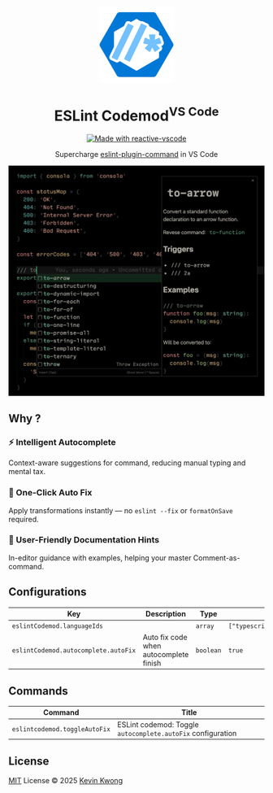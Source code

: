 <p align="center">
  <img src="https://github.com/kvoon3/vscode-eslint-codemod/blob/main/res/logo.png" height="150" />
</p>

<h1 align="center">ESLint Codemod<sup>VS Code</sup></h1>

<p align="center">
  <a href="https://kermanx.github.io/reactive-vscode/" target="__blank"><img src="https://img.shields.io/badge/made_with-reactive--vscode-%23007ACC?style=flat&labelColor=%23229863"  alt="Made with reactive-vscode" /></a>
</p>

<p align="center">Supercharge <a href="https://eslint-plugin-command.antfu.me">eslint-plugin-command</a> in VS Code</p>

<p align="center">
  <img src="https://raw.githubusercontent.com/kvoon3/vscode-eslint-codemod/refs/heads/main/res/screenshot.png" />
</p>

## Why ?

### ⚡ Intelligent Autocomplete

Context-aware suggestions for command, reducing manual typing and mental tax.

### 🔧 One-Click Auto Fix

Apply transformations instantly — no `eslint --fix` or `formatOnSave` required.

### 📖 User-Friendly Documentation Hints

In-editor guidance with examples, helping your master Comment-as-command.

## Configurations

<!-- configs -->

| Key                                  | Description                            | Type      | Default                       |
| ------------------------------------ | -------------------------------------- | --------- | ----------------------------- |
| `eslintCodemod.languageIds`          |                                        | `array`   | `["typescript","javascript"]` |
| `eslintCodemod.autocomplete.autoFix` | Auto fix code when autocomplete finish | `boolean` | `true`                        |

<!-- configs -->

## Commands

<!-- commands -->

| Command                       | Title                                                       |
| ----------------------------- | ----------------------------------------------------------- |
| `eslintcodemod.toggleAutoFix` | ESLint codemod: Toggle `autocomplete.autoFix` configuration |

<!-- commands -->

## License

[MIT](./LICENSE.md) License © 2025 [Kevin Kwong](https://github.com/kvoon3)
